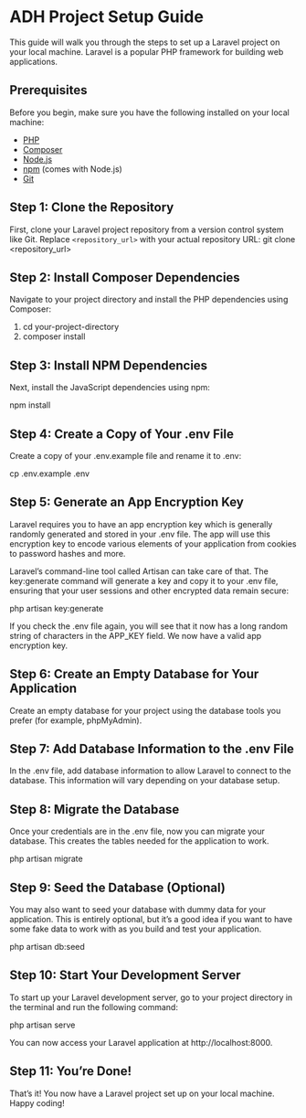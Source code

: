 # ADH Project Setup Guide

This guide will walk you through the steps to set up a Laravel project on your local machine. Laravel is a popular PHP framework for building web applications.

## Prerequisites

Before you begin, make sure you have the following installed on your local machine:

- [PHP](https://www.php.net/)
- [Composer](https://getcomposer.org/)
- [Node.js](https://nodejs.org/)
- [npm](https://www.npmjs.com/) (comes with Node.js)
- [Git](https://git-scm.com/)

## Step 1: Clone the Repository

First, clone your Laravel project repository from a version control system like Git. Replace `<repository_url>` with your actual repository URL:
git clone <repository_url>

## Step 2: Install Composer Dependencies

Navigate to your project directory and install the PHP dependencies using Composer:

1. cd your-project-directory
2. composer install

## Step 3: Install NPM Dependencies

Next, install the JavaScript dependencies using npm:

npm install

## Step 4: Create a Copy of Your .env File

Create a copy of your .env.example file and rename it to .env:

cp .env.example .env

## Step 5: Generate an App Encryption Key

Laravel requires you to have an app encryption key which is generally randomly generated and stored in your .env file. The app will use this encryption key to encode various elements of your application from cookies to password hashes and more.

Laravel’s command-line tool called Artisan can take care of that. The key:generate command will generate a key and copy it to your .env file, ensuring that your user sessions and other encrypted data remain secure:

php artisan key:generate

If you check the .env file again, you will see that it now has a long random string of characters in the APP_KEY field. We now have a valid app encryption key.

## Step 6: Create an Empty Database for Your Application

Create an empty database for your project using the database tools you prefer (for example, phpMyAdmin).

## Step 7: Add Database Information to the .env File

In the .env file, add database information to allow Laravel to connect to the database. This information will vary depending on your database setup.

## Step 8: Migrate the Database

Once your credentials are in the .env file, now you can migrate your database. This creates the tables needed for the application to work.

php artisan migrate

## Step 9: Seed the Database (Optional)

You may also want to seed your database with dummy data for your application. This is entirely optional, but it’s a good idea if you want to have some fake data to work with as you build and test your application.

php artisan db:seed

## Step 10: Start Your Development Server

To start up your Laravel development server, go to your project directory in the terminal and run the following command:

php artisan serve

You can now access your Laravel application at http://localhost:8000.

## Step 11: You’re Done!

That’s it! You now have a Laravel project set up on your local machine. Happy coding!